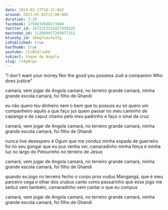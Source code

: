 ```yaml
---
date: 2024-02-27T18:31:04Z
around: 2023-05-01T12:00:00Z
duration: 3:29
facebook: 1756634588173040
twitter_id: 1672253313427939328
mastodon_id: 112004917269877252
bluesky_id: 3kmg7oautw32g
isPublished: true
hasThumb: true
youtube: LIxBVqliwKU
subject: toque de Angola
slug: lt4p0rpx
---
```

"I don't want your money
Nor the good you possess
Just a companion
Who does justice"

camará, vem jogar de Angola
camará, no terreiro grande
camará, minha grande escola
camará, foi filho de Ghandi

eu não quero teu dinheiro
nem o bem que tu possuis
eu só quero um companheiro
aquilo a que faço jus
quem passar no meu caminho
de capanga e de capuz
chamo pelo meu padrinho
e faço o sinal da cruz

camará, vem jogar de Angola
camará, no terreiro grande
camará, minha grande escola
camará, foi filho de Ghandi

nunca tive desespero
é Ogum que me conduz
minha espada de guerreiro
foi no seu gongar que eu pus
venha ver, camaradinho
minha força e minha luz
no largo do Pelourinho
no terreiro de Jesus

camará, vem jogar de Angola
camará, no terreiro grande
camará, minha grande escola
camará, foi filho de Ghandi

quando eu jogo no terreiro
fecho o corpo pros vudus
Mangangá, que é meu parceiro
cega o olhar dos urubus
canto como passarinho
que esse jogo me seduz
vem também, camaradinho
vem cantar o que eu compus

camará, vem jogar de Angola
camará, no terreiro grande
camará, minha grande escola
camará, foi filho de Ghandi
